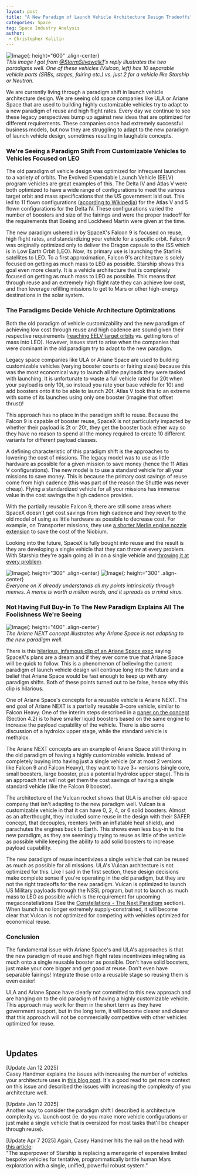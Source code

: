 ```yaml
---
layout: post
title: "A New Paradigm of Launch Vehicle Architecture Design Tradeoffs"
categories: Space
tag: Space Industry Analysis
author:
 - Christopher Kalitin
---
```

<head>
    <meta property="og:image" content="{{site.url}}/assets/images/launch-architecture-tradeoffs/VulcanRaptor.jpg">
</head>

![Image]({{site.url}}/assets/images/launch-architecture-tradeoffs/VulcanRaptor.jpg){: height="600" .align-center}  
<i>This image I got from <a href="https://x.com/StormSilvawalk1/status/1878617797531742227">@StormSilvawalk1</a>'s reply illustrates the two paradigms well. One of these vehicles (Vulcan, left) has 10 separable vehicle parts (SRBs, stages, fairing etc.) vs. just 2 for a vehicle like Starship or Neutron.</i>

We are currently living through a paradigm shift in launch vehicle architecture design. We are seeing old space companies like ULA or Ariane Space that are used to building highly customizable vehicles try to adapt to a new paradigm of reuse and high flight rates. Every day we continue to see these legacy perspectives bump up against new ideas that are optimized for different requirements. These companies once had extremely successful business models, but now they are struggling to adapt to the new paradigm of launch vehicle design, sometimes resulting in laughable concepts.

### <b>We're Seeing a Paradigm Shift From Customizable Vehicles to Vehicles Focused on LEO</b>

The old paradigm of vehicle design was optimized for infrequent launches to a variety of orbits. The Evolved Expendable Launch Vehicle (EELV) program vehicles are great examples of this. The Delta IV and Atlas V were both optimized to have a wide range of configurations to meet the various target orbit and mass specifications that the US government laid out. This led to 11 flown configurations (<a href="https://en.wikipedia.org/wiki/Atlas_V#Versions">according to Wikipedia</a>) for the Atlas V and 5 flown configurations for the Delta IV. These configurations varied the number of boosters and size of the fairings and were the proper tradeoff for the requirements that Boeing and Lockheed Martin were given at the time.

The new paradigm ushered in by SpaceX's Falcon 9 is focused on reuse, high flight rates, and standardizing your vehicle for a specific orbit. Falcon 9 was originally optimized only to deliver the Dragon capsule to the ISS which is in Low Earth Orbit (LEO). Now, its primary use is launching the Starlink satellites to LEO. To a first approximation, Falcon 9's architecture is solely focused on getting as much mass to LEO as possible. Starship shows this goal even more clearly. It is a vehicle architecture that is completely focused on getting as much mass to LEO as possible. This means that through reuse and an extremely high flight rate they can achieve low cost, and then leverage refilling missions to get to Mars or other high-energy destinations in the solar system.

### <b>The Paradigms Decide Vehicle Architecture Optimizations</b>

Both the old paradigm of vehicle customizability and the new paradigm of achieving low cost through reuse and high cadence are sound given their respective requirements (<a href="https://en.wikipedia.org/wiki/National_Security_Space_Launch#2018_to_2020s">reaching EELV target orbits</a> vs. getting tons of mass into LEO). However, issues start to arise when the companies that were dominant in the old paradigm try to adapt to the new paradigm.

Legacy space companies like ULA or Ariane Space are used to building customizable vehicles (varying booster counts or fairing sizes) because this was the most economical way to launch all the payloads they were tasked with launching. It is unfortunate to waste a full vehicle rated for 20t when your payload is only 10t, so instead you rate your base vehicle for 10t and add boosters onto it to be able to launch 20t. Atlas V took this to an extreme with some of its launches using only one booster (imagine that offset thrust)!

This approach has no place in the paradigm shift to reuse. Because the Falcon 9 is capable of booster reuse, SpaceX is not particularly impacted by whether their payload is 2t or 20t, they get the booster back either way so they have no reason to spend all the money required to create 10 different variants for different payload classes. 

A defining characteristic of this paradigm shift is the approaches to lowering the cost of missions. The legacy model was to use as little hardware as possible for a given mission to save money (hence the 11 Atlas V configurations). The new model is to use a standard vehicle for all your missions to save money. This is because the primary cost savings of reuse come from high cadence (this was part of the reason the Shuttle was never cheap). Flying a standardized vehicle for all your missions has immense value in the cost savings the high cadence provides.

With the partially reusable Falcon 9, there are still some areas where SpaceX doesn't get cost savings from high cadence and they revert to the old model of using as little hardware as possible to decrease cost. For example, on Transporter missions, they use <a href="https://x.com/Blobifi/status/1752378858580652109">a shorter Merlin engine nozzle extension</a> to save the cost of the Niobium. 

Looking into the future, SpaceX is fully bought into reuse and the result is they are developing a single vehicle that they can throw at every problem. With Starship they're again going all in on a single vehicle and <a href="https://x.com/culpable_mink/status/1780049986203349125">throwing it at every problem</a>.

![Image]({{site.url}}/assets/images/launch-architecture-tradeoffs/StarshipMeme1.jpg){: height="300" .align-center}
![Image]({{site.url}}/assets/images/launch-architecture-tradeoffs/StarshipMeme2.jpg){: height="300" .align-center}  
<i>Everyone on X already understands all my points intrinsically through memes. A meme is worth a million words, and it spreads as a mind virus.</i>

### <b>Not Having Full Buy-in To The New Paradigm Explains All The Foolishness We're Seeing</b>

![Image]({{site.url}}/assets/images/launch-architecture-tradeoffs/ArianeNEXT.jpg){: height="400" .align-center}  
<i>The Ariane NEXT concept illustrates why Ariane Space is not adapting to the new paradigm well.</i>

There is this <a href="https://x.com/tesla4k/status/1676077165983723520">hilarious, infamous clip of an Ariane Space exec</a> saying SpaceX's plans are a dream and if they ever come true that Ariane Space will be quick to follow. This is a phenomenon of believing the current paradigm of launch vehicle design will continue long into the future and a belief that Ariane Space would be fast enough to keep up with any paradigm shifts. Both of these points turned out to be false, hence why this clip is hilarious.

One of Ariane Space's concepts for a reusable vehicle is Ariane NEXT. The end goal of Ariane NEXT is a partially reusable 3-core vehicle, similar to Falcon Heavy. One of the interim steps described in a <a href="https://www.eucass.eu/index.php/component/docindexer/?task=download&id=5506">paper on the concept</a> (Section 4.2) is to have smaller liquid boosters based on the same engine to increase the payload capability of the vehicle. There is also some discussion of a hydrolox upper stage, while the standard vehicle is methalox. 

The Ariane NEXT concepts are an example of Ariane Space still thinking in the old paradigm of having a highly customizable vehicle. Instead of completely buying into having just a single vehicle (or at most 2 versions like Falcon 9 and Falcon Heavy), they want to have 3+ versions (single core, small boosters, large booster, plus a potential hydrolox upper stage). This is an approach that will not get them the cost savings of having a single standard vehicle (like the Falcon 9 booster).

The architecture of the Vulcan rocket shows that ULA is another old-space company that isn't adapting to the new paradigm well. Vulcan is a customizable vehicle in that it can have 0, 2, 4, or 6 solid boosters. Almost as an afterthought, they included some reuse in the design with their SAFER concept, that decouples, reenters (with an inflatable heat shield), and parachutes the engines back to Earth. This shows even less buy-in to the new paradigm, as they are seemingly trying to reuse as little of the vehicle as possible while keeping the ability to add solid boosters to increase payload capability.

The new paradigm of reuse incentivizes a single vehicle that can be reused as much as possible for all missions. ULA's Vulcan architecture is not optimized for this. Like I said in the first section, these design decisions make complete sense if you're operating in the old paradigm, but they are not the right tradeoffs for the new paradigm. Vulcan is optimized to launch US Military payloads through the NSSL program, but not to launch as much mass to LEO as possible which is the requirement for upcoming megaconstellations (See the <a href="https://ckalitin.github.io/technology/2024/01/07/analysing-neutron-competitively.html">Constellations - The Next Paradigm</a> section). When launch is no longer extremely supply-constrained, it will become clear that Vulcan is not optimized for competing with vehicles optimized for economical reuse.

### <b>Conclusion</b>

The fundamental issue with Ariane Space's and ULA's approaches is that the new paradigm of reuse and high flight rates incentivizes integrating as much onto a single reusable booster as possible. Don't have solid boosters, just make your core bigger and get good at reuse. Don't even have separable fairings! Integrate those onto a reusable stage so reusing them is even easier!

ULA and Ariane Space have clearly not committed to this new approach and are hanging on to the old paradigm of having a highly customizable vehicle. This approach may work for them in the short term as they have government support, but in the long term, it will become clearer and clearer that this approach will not be commercially competitive with other vehicles optimized for reuse.

‎

## <b>Updates</b>

[Update Jan 12 2025]  
Casey Handmer explains the issues with increasing the number of vehicles your architecture uses in <a href="https://caseyhandmer.wordpress.com/2020/02/15/dont-stage-off-starship/">this blog post</a>. It's a good read to get more context on this issue and described the issues with increasing the complexity of you architecture well.

[Update Jan 12 2025]  
Another way to consider the paradigm shift I described is architecture complexity vs. launch cost (ie. do you make more vehicle configurations or just make a single vehicle that is oversized for most tasks that'll be cheaper through reuse).

[Update Apr 7 2025]
Again, Casey Handmer hits the nail on the head with [this article](https://www.palladiummag.com/2025/02/14/why-starship-matters/):  
"The superpower of Starship is replacing a menagerie of expensive limited bespoke vehicles for tentative, programmatically brittle human Mars exploration with a single, unified, powerful robust system."